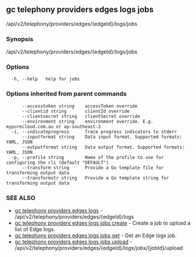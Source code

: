 ## gc telephony providers edges logs jobs

/api/v2/telephony/providers/edges/{edgeId}/logs/jobs

### Synopsis

/api/v2/telephony/providers/edges/{edgeId}/logs/jobs

### Options

```
  -h, --help   help for jobs
```

### Options inherited from parent commands

```
      --accesstoken string    accessToken override
      --clientid string       clientId override
      --clientsecret string   clientSecret override
      --environment string    environment override. E.g. mypurecloud.com.au or ap-southeast-2
  -i, --indicateprogress      Trace progress indicators to stderr
      --inputformat string    Data input format. Supported formats: YAML, JSON
      --outputformat string   Data output format. Supported formats: YAML, JSON
  -p, --profile string        Name of the profile to use for configuring the cli (default "DEFAULT")
      --transform string      Provide a Go template file for transforming output data
      --transformstr string   Provide a Go template string for transforming output data
```

### SEE ALSO

* [gc telephony providers edges logs](gc_telephony_providers_edges_logs.html)	 - /api/v2/telephony/providers/edges/{edgeId}/logs
* [gc telephony providers edges logs jobs create](gc_telephony_providers_edges_logs_jobs_create.html)	 - Create a job to upload a list of Edge logs.
* [gc telephony providers edges logs jobs get](gc_telephony_providers_edges_logs_jobs_get.html)	 - Get an Edge logs job.
* [gc telephony providers edges logs jobs upload](gc_telephony_providers_edges_logs_jobs_upload.html)	 - /api/v2/telephony/providers/edges/{edgeId}/logs/jobs/{jobId}/upload


